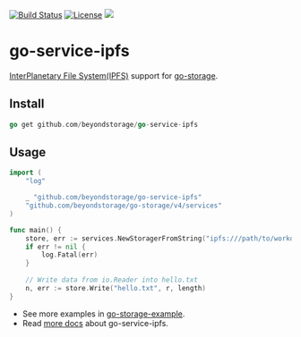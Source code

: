 [![Build Status](https://github.com/beyondstorage/go-service-ipfs/workflows/Unit%20Test/badge.svg?branch=master)](https://github.com/beyondstorage/go-service-ipfs/actions?query=workflow%3A%22Unit+Test%22)
[![License](https://img.shields.io/badge/license-apache%20v2-blue.svg)](https://github.com/Xuanwo/storage/blob/master/LICENSE)
[![](https://img.shields.io/matrix/beyondstorage@go-storage:matrix.org.svg?logo=matrix)](https://matrix.to/#/#beyondstorage@go-storage:matrix.org)

# go-service-ipfs

[InterPlanetary File System(IPFS)](https://ipfs.io/) support for [go-storage](https://github.com/beyondstorage/go-storage).

## Install

```go
go get github.com/beyondstorage/go-service-ipfs
```

## Usage

```go
import (
	"log"

	_ "github.com/beyondstorage/go-service-ipfs"
	"github.com/beyondstorage/go-storage/v4/services"
)

func main() {
	store, err := services.NewStoragerFromString("ipfs:///path/to/workdir?endpoint=<ipfs_http_api_endpoint>")
	if err != nil {
		log.Fatal(err)
	}
	
	// Write data from io.Reader into hello.txt
	n, err := store.Write("hello.txt", r, length)
}
```

- See more examples in [go-storage-example](https://github.com/beyondstorage/go-storage-example).
- Read [more docs](https://beyondstorage.io/docs/go-storage/services/ipfs) about go-service-ipfs.
